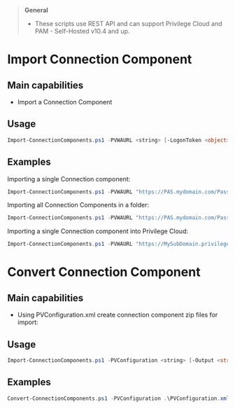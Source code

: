 > **General**
> - These scripts use REST API and can support Privilege Cloud and PAM - Self-Hosted v10.4 and up.


# Import Connection Component
## Main capabilities
- Import a Connection Component

## Usage
```powershell
Import-ConnectionComponents.ps1 -PVWAURL <string> [-LogonToken <object>] -ConnectionComponentZipPath <string> -ConnectionComponentFolderPath <string>  [<CommonParameters>]
```

## Examples
Importing a single Connection component:
```powershell
Import-ConnectionComponents.ps1 -PVWAURL "https://PAS.mydomain.com/PasswordVault" -ConnectionComponentZipPath C:\Temp\SampleConnectionComponent.zip
```

Importing all Connection Components in a folder:
```powershell
Import-ConnectionComponents.ps1 -PVWAURL "https://PAS.mydomain.com/PasswordVault" -ConnectionComponentFolderPath C:\Temp\DownloadedConnectionComponents\
```

Importing a single Connection component into Privilege Cloud:
```powershell
Import-ConnectionComponents.ps1 -PVWAURL "https://MySubDomain.privilegecloud.cyberark.cloud/PasswordVault/" -logonToken $LogonToken -ConnectionComponentZipPath C:\Temp\SampleConnectionComponent.zip
```

# Convert Connection Component
## Main capabilities

- Using PVConfiguration.xml create connection component zip files for import:

## Usage
```powershell
Import-ConnectionComponents.ps1 -PVConfiguration <string> [-Output <string> <CommonParameters>]
```
## Examples
```powershell
Convert-ConnectionComponents.ps1 -PVConfiguration .\PVConfiguration.xml -Output .\Output\
```
